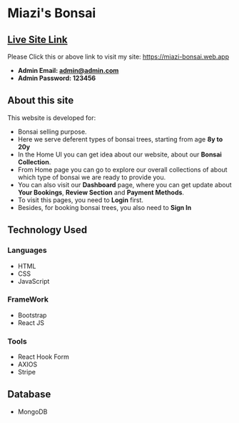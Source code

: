 # Miazi's Bonsai

## [Live Site Link](https://miazi-bonsai.web.app)
Please Click this or above link to visit my site: https://miazi-bonsai.web.app

* **Admin Email: admin@admin.com**
* **Admin Password: 123456**

## About this site

This website is developed for:

* Bonsai selling purpose.
* Here we serve deferent types of bonsai trees, starting from age **8y to 20y**
* In the Home UI you can get idea about our website, about our **Bonsai Collection**.
* From Home page you can go to explore our overall collections of about which type of bonsai we are ready to provide you.
* You can also visit our **Dashboard** page, where you can get update about **Your Bookings**, **Review Section** and **Payment Methods**.
* To visit this pages, you need to **Login** first.
* Besides, for booking bonsai trees, you also need to **Sign In**

## Technology Used

### Languages
* HTML
* CSS
* JavaScript

### FrameWork
* Bootstrap
* React JS

### Tools
* React Hook Form
* AXIOS
* Stripe

## Database 
* MongoDB 